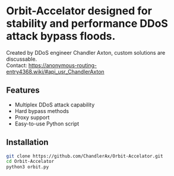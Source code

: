 # Orbit-Accelator designed for stability and performance DDoS attack bypass floods.
Created by DDoS engineer Chandler Axton, custom solutions are discussable. <br>
Contact: https://anonymous-routing-entry4368.wiki/#api_usr_ChandlerAxton

## Features

- Multiplex DDoS attack capability
- Hard bypass methods
- Proxy support
- Easy-to-use Python script

## Installation

```bash
git clone https://github.com/ChandlerAx/Orbit-Accelator.git
cd Orbit-Accelator
python3 orbit.py
